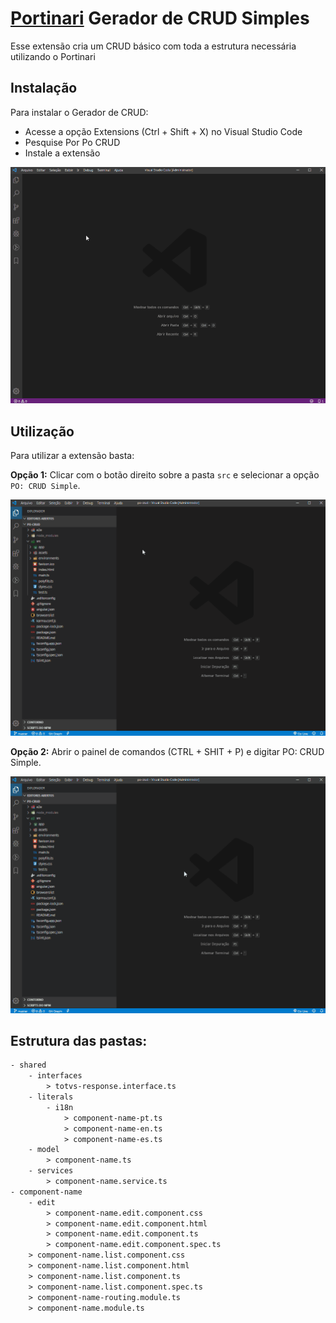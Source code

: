 # [Portinari](https://portinari.io/) Gerador de CRUD Simples

Esse extensão cria um CRUD básico com toda a estrutura necessária utilizando o Portinari

## Instalação
Para instalar o Gerador de CRUD:
- Acesse a opção Extensions (Ctrl + Shift + X) no Visual Studio Code
- Pesquise Por Po CRUD
- Instale a extensão

![Instalação](assets/images/instalacao.gif)

## Utilização
Para utilizar a extensão basta:

**Opção 1:** Clicar com o botão direito sobre a pasta `src` e selecionar a opção `PO: CRUD Simple`.

![Utilização1](assets/images/utilizacao_1.gif)


**Opção 2:**
Abrir o painel de comandos (CTRL + SHIT + P) e digitar PO: CRUD Simple.

![Utilização2](assets/images/utilizacao_2.gif)


## Estrutura das pastas:

```html
- shared
    - interfaces
        > totvs-response.interface.ts
    - literals
        - i18n
            > component-name-pt.ts
            > component-name-en.ts
            > component-name-es.ts
    - model
        > component-name.ts
    - services
        > component-name.service.ts
- component-name
    - edit
        > component-name.edit.component.css
        > component-name.edit.component.html
        > component-name.edit.component.ts
        > component-name.edit.component.spec.ts
    > component-name.list.component.css
    > component-name.list.component.html
    > component-name.list.component.ts
    > component-name.list.component.spec.ts
    > component-name-routing.module.ts
    > component-name.module.ts
```
